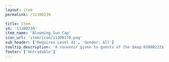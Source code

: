 ```yaml
---
layout: item
permalink: /11300239

title: Item
id: '11300239'
item_name: 'Blooming Sun Cap'
icon_url: 'item/icon/11300176.png'
sub_header: ['Requires Level 41', 'Gender: All']
tooltip_description: 'A souvenir given to guests of the $map:02000222$. Versatile enough to wear just about anywhere, from sandy beaches to the edge of a volcano.'
footer: ['Untradable']
---
```

